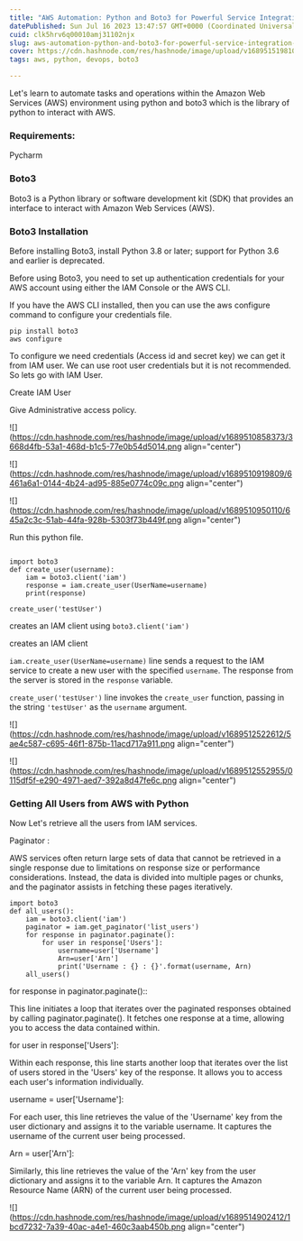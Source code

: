 ```yaml
---
title: "AWS Automation: Python and Boto3 for Powerful Service Integration (IAM)"
datePublished: Sun Jul 16 2023 13:47:57 GMT+0000 (Coordinated Universal Time)
cuid: clk5hrv6q00010amj31102njx
slug: aws-automation-python-and-boto3-for-powerful-service-integration-iam
cover: https://cdn.hashnode.com/res/hashnode/image/upload/v1689515198103/a01a71b6-09c3-4d4f-ae5f-338a6ad146bf.png
tags: aws, python, devops, boto3

---
```


Let's learn to automate tasks and operations within the Amazon Web Services (AWS) environment using python and boto3 which is the library of python to interact with AWS.

### Requirements:

Pycharm

### Boto3

Boto3 is a Python library or software development kit (SDK) that provides an interface to interact with Amazon Web Services (AWS).

### Boto3 Installation

Before installing Boto3, install Python 3.8 or later; support for Python 3.6 and earlier is deprecated.

Before using Boto3, you need to set up authentication credentials for your AWS account using either the IAM Console or the AWS CLI.

If you have the AWS CLI installed, then you can use the aws configure command to configure your credentials file.

```plaintext
pip install boto3
aws configure
```

To configure we need credentials (Access id and secret key) we can get it from IAM user. We can use root user credentials but it is not recommended. So lets go with IAM User.

Create IAM User

Give Administrative access policy.

![](https://cdn.hashnode.com/res/hashnode/image/upload/v1689510858373/3668d4fb-53a1-468d-b1c5-77e0b54d5014.png align="center")

![](https://cdn.hashnode.com/res/hashnode/image/upload/v1689510919809/6461a6a1-0144-4b24-ad95-885e0774c09c.png align="center")

![](https://cdn.hashnode.com/res/hashnode/image/upload/v1689510950110/645a2c3c-51ab-44fa-928b-5303f73b449f.png align="center")

Run this python file.

```plaintext

import boto3
def create_user(username):
    iam = boto3.client('iam')
    response = iam.create_user(UserName=username)
    print(response)

create_user('testUser')
```

creates an IAM client using `boto3.client('iam')`

creates an IAM client

`iam.create_user(UserName=username)` line sends a request to the IAM service to create a new user with the specified `username`. The response from the server is stored in the `response` variable.

`create_user('testUser')` line invokes the `create_user` function, passing in the string `'testUser'` as the `username` argument.

![](https://cdn.hashnode.com/res/hashnode/image/upload/v1689512522612/5ae4c587-c695-46f1-875b-11acd717a911.png align="center")

![](https://cdn.hashnode.com/res/hashnode/image/upload/v1689512552955/0115df5f-e290-4971-aed7-392a8d47fe6c.png align="center")

### Getting All Users from AWS with Python

Now Let's retrieve all the users from IAM services.

Paginator :

AWS services often return large sets of data that cannot be retrieved in a single response due to limitations on response size or performance considerations. Instead, the data is divided into multiple pages or chunks, and the paginator assists in fetching these pages iteratively.

```plaintext
import boto3
def all_users():
    iam = boto3.client('iam')
    paginator = iam.get_paginator('list_users')
    for response in paginator.paginate():
        for user in response['Users']:
            username=user['Username']
            Arn=user['Arn']
            print('Username : {} : {}'.format(username, Arn)
    all_users()
```

for response in paginator.paginate()::

This line initiates a loop that iterates over the paginated responses obtained by calling paginator.paginate(). It fetches one response at a time, allowing you to access the data contained within.

for user in response\['Users'\]:

Within each response, this line starts another loop that iterates over the list of users stored in the 'Users' key of the response. It allows you to access each user's information individually.

username = user\['Username'\]:

For each user, this line retrieves the value of the 'Username' key from the user dictionary and assigns it to the variable username. It captures the username of the current user being processed.

Arn = user\['Arn'\]:

Similarly, this line retrieves the value of the 'Arn' key from the user dictionary and assigns it to the variable Arn. It captures the Amazon Resource Name (ARN) of the current user being processed.

![](https://cdn.hashnode.com/res/hashnode/image/upload/v1689514902412/1bcd7232-7a39-40ac-a4e1-460c3aab450b.png align="center")